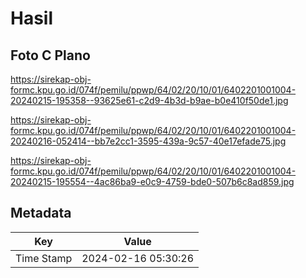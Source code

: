# Hasil

## Foto C Plano

https://sirekap-obj-formc.kpu.go.id/074f/pemilu/ppwp/64/02/20/10/01/6402201001004-20240215-195358--93625e61-c2d9-4b3d-b9ae-b0e410f50de1.jpg

https://sirekap-obj-formc.kpu.go.id/074f/pemilu/ppwp/64/02/20/10/01/6402201001004-20240216-052414--bb7e2cc1-3595-439a-9c57-40e17efade75.jpg

https://sirekap-obj-formc.kpu.go.id/074f/pemilu/ppwp/64/02/20/10/01/6402201001004-20240215-195554--4ac86ba9-e0c9-4759-bde0-507b6c8ad859.jpg


## Metadata

| Key        | Value               |
| ---------- | ------------------- |
| Time Stamp | 2024-02-16 05:30:26 |



